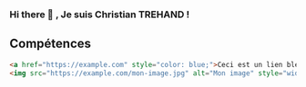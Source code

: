 ### Hi there 👋 , Je suis Christian TREHAND !

<!--
**TREHAND-Christian/TREHAND-Christian** is a ✨ _special_ ✨ repository because its `README.md` (this file) appears on your GitHub profile.

Here are some ideas to get you started:

- 🔭 I’m currently working on ...
- 🌱 I’m currently learning ...
- 👯 I’m looking to collaborate on ...
- 🤔 I’m looking for help with ...
- 💬 Ask me about ...
- 📫 How to reach me: ...
- 😄 Pronouns: ...
- ⚡ Fun fact: ...
-->
## Compétences 

```HTML
<a href="https://example.com" style="color: blue;">Ceci est un lien bleu vers mon site web</a>
<img src="https://example.com/mon-image.jpg" alt="Mon image" style="width: 200px;">
